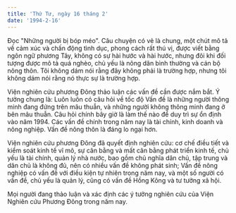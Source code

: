```yaml
---
title: 'Thứ Tư, ngày 16 tháng 2'
date: '1994-2-16'
---
```

Đọc "Những người bị bóp méo". Câu chuyện có vẻ là chung, một chút mô tả về cảm xúc và chấn động tình dục, phong cách rất thú vị, được viết bằng ngôn ngữ phương Tây, không có sự hài hước và hài hước, nhưng đôi khi đối tượng được mô tả quá nghèo, chủ yếu là nông dân bình thường và cán bộ nông thôn. Tôi không dám nói rằng đây không phải là trường hợp, nhưng tôi không dám nói rằng nó thực sự là trường hợp.

Viện nghiên cứu phương Đông thảo luận các vấn đề cần được nắm bắt. Ý tưởng chung là: Luôn luôn có câu hỏi về tốc độ Vấn đề là những người thông minh đang đứng trên mâu thuẫn, và những người không thông minh đang ở bên mâu thuẫn. Câu hỏi chính bây giờ là làm thế nào để duy trì sự ổn định vào năm 1994. Các vấn đề chính trong năm nay là tài chính, kinh doanh và nông nghiệp. Vấn đề nông thôn là đáng lo ngại hơn.

Viện nghiên cứu phương Đông đã quyết định nghiên cứu: cơ chế điều tiết và kiểm soát kinh tế vĩ mô, sự cân bằng và mất cân bằng phát triển kinh tế, chủ yếu là tài chính, quản lý nhà nước, bao gồm chủ nghĩa dân chủ, tập trung và dân chủ là không đủ, nên có nhiều vấn đề không phát sinh; Vấn đề nông nghiệp có vấn đề với điều kiện tự nhiên trong năm nay, và một số người có vấn đề, chủ yếu là quản lý, cũng có vấn đề Hồng Kông và tư tưởng xã hội.

Mọi người đang thảo luận và xác định các ý tưởng nghiên cứu của Viện Nghiên cứu Phương Đông trong năm nay.